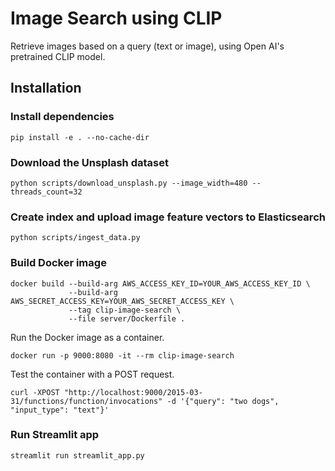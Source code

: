 # Image Search using CLIP

Retrieve images based on a query (text or image), using Open AI's pretrained CLIP model.

## Installation

### Install dependencies

```
pip install -e . --no-cache-dir
```

### Download the Unsplash dataset

```
python scripts/download_unsplash.py --image_width=480 --threads_count=32
```

### Create index and upload image feature vectors to Elasticsearch

```
python scripts/ingest_data.py
```

### Build Docker image

```
docker build --build-arg AWS_ACCESS_KEY_ID=YOUR_AWS_ACCESS_KEY_ID \
             --build-arg AWS_SECRET_ACCESS_KEY=YOUR_AWS_SECRET_ACCESS_KEY \
             --tag clip-image-search \
             --file server/Dockerfile .
```

Run the Docker image as a container.

```
docker run -p 9000:8080 -it --rm clip-image-search
```

Test the container with a POST request.

```
curl -XPOST "http://localhost:9000/2015-03-31/functions/function/invocations" -d '{"query": "two dogs", "input_type": "text"}'
```

### Run Streamlit app

```
streamlit run streamlit_app.py
```
